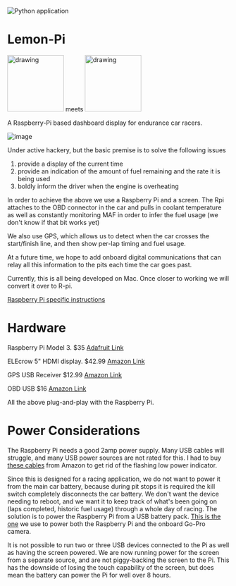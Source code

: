 ![Python application](https://github.com/sprintf/lemon-pi/workflows/Python%20application/badge.svg?branch=main)

# Lemon-Pi

<img src="https://24hoursoflemons.com/wp-content/uploads/2017/04/24hours_logo.png" alt="drawing" width="128"/> meets <img src="https://www.raspberrypi.org/wp-content/uploads/2011/10/Raspi-PGB001.png" alt="drawing" width="128"/>

A Raspberry-Pi based dashboard display for endurance car racers.

![image](https://user-images.githubusercontent.com/1510428/103065679-0950b200-456c-11eb-88a1-f50d06d29e8a.png)

Under active hackery, but the basic premise is to solve the following issues
1. provide a display of the current time
2. provide an indication of the amount of fuel remaining and the rate it is being used
3. boldly inform the driver when the engine is overheating

In order to achieve the above we use a Raspberry Pi and a screen. The Rpi attaches to the OBD connector in the car and pulls in coolant temperature as well as constantly monitoring MAF in order to infer the fuel usage (we don't know if that bit works yet)

We also use GPS, which allows us to detect when the car crosses the start/finish line, and then show per-lap timing and fuel usage.

At a future time, we hope to add onboard digital communications that can relay all this information to the pits each time the car goes past.

Currently, this is all being developed on Mac. Once closer to working we will convert it over to R-pi.

[Raspberry Pi specific instructions](README-rpi.md)

# Hardware

Raspberry Pi Model 3. $35 [Adafruit Link](https://www.adafruit.com/product/3055?src=raspberrypi)

ELEcrow 5" HDMI display. $42.99 [Amazon Link](https://www.amazon.com/gp/product/B013JECYF2/ref=ppx_yo_dt_b_asin_title_o01_s00?ie=UTF8&psc=1)

GPS USB Receiver  $12.99 [Amazon Link](https://www.amazon.com/gp/product/B01MTU9KTF/ref=ppx_yo_dt_b_asin_title_o07_s00?ie=UTF8&psc=1)

OBD USB $16 [Amazon Link](https://www.amazon.com/gp/product/B07MNX424C/ref=ppx_yo_dt_b_asin_title_o04_s00?ie=UTF8&psc=1) 

All the above plug-and-play with the Raspberry Pi.

# Power Considerations

The Raspberry Pi needs a good 2amp power supply. Many USB cables will struggle, and many USB power sources are not rated for this.
I had to buy [these cables](https://www.amazon.com/gp/product/B08FBWFZG4/ref=ppx_yo_dt_b_asin_title_o08_s00?ie=UTF8&psc=1) from Amazon to get rid of the flashing low power indicator.

Since this is designed for a racing application, we do not want to power it from the main car battery, because during pit stops it is required the kill switch completely disconnects the car battery. We don't want the device needing to reboot, and we want it to keep track of what's been going on (laps completed, historic fuel usage) through a whole day of racing.
The solution is to power the Raspberry Pi from a USB battery pack. [This is the one](https://www.amazon.com/gp/product/B06ZYKMY3G/ref=ppx_yo_dt_b_search_asin_title?ie=UTF8&psc=1) we use to power both the Raspberry Pi and the onboard Go-Pro camera.

It is not possible to run two or three USB devices connected to the Pi as well as having the screen powered.  We are now running power for the screen from a separate source, and are not piggy-backing the screen to the Pi. This has the downside of losing the touch capability of the screen, but does mean the battery can power the Pi for well over 8 hours.



